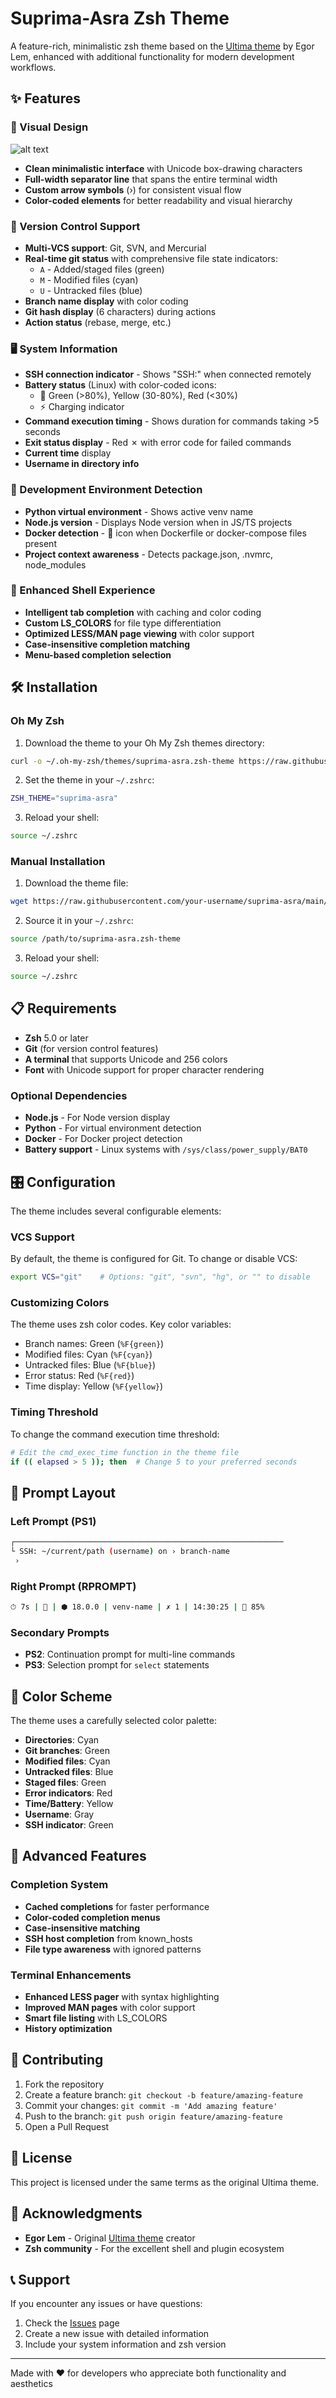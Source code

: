# Suprima-Asra Zsh Theme

A feature-rich, minimalistic zsh theme based on the [Ultima theme](https://github.com/egorlem/ultima.zsh-theme) by Egor Lem, enhanced with additional functionality for modern development workflows.

## ✨ Features

### 🎨 Visual Design

![alt text](sample/sample.png)

- **Clean minimalistic interface** with Unicode box-drawing characters
- **Full-width separator line** that spans the entire terminal width
- **Custom arrow symbols** (›) for consistent visual flow
- **Color-coded elements** for better readability and visual hierarchy

### 🔧 Version Control Support

- **Multi-VCS support**: Git, SVN, and Mercurial
- **Real-time git status** with comprehensive file state indicators:
  - `A` - Added/staged files (green)
  - `M` - Modified files (cyan)
  - `U` - Untracked files (blue)
- **Branch name display** with color coding
- **Git hash display** (6 characters) during actions
- **Action status** (rebase, merge, etc.)

### 🖥️ System Information

- **SSH connection indicator** - Shows "SSH:" when connected remotely
- **Battery status** (Linux) with color-coded icons:
  - 🔋 Green (>80%), Yellow (30-80%), Red (<30%)
  - ⚡ Charging indicator
- **Command execution timing** - Shows duration for commands taking >5 seconds
- **Exit status display** - Red ✗ with error code for failed commands
- **Current time** display
- **Username in directory info**

### 🚀 Development Environment Detection

- **Python virtual environment** - Shows active venv name
- **Node.js version** - Displays Node version when in JS/TS projects
- **Docker detection** - 🐳 icon when Dockerfile or docker-compose files present
- **Project context awareness** - Detects package.json, .nvmrc, node_modules

### 🎯 Enhanced Shell Experience

- **Intelligent tab completion** with caching and color coding
- **Custom LS_COLORS** for file type differentiation
- **Optimized LESS/MAN page viewing** with color support
- **Case-insensitive completion matching**
- **Menu-based completion selection**

## 🛠️ Installation

### Oh My Zsh

1. Download the theme to your Oh My Zsh themes directory:

```bash
curl -o ~/.oh-my-zsh/themes/suprima-asra.zsh-theme https://raw.githubusercontent.com/mohdismailmatasin/suprima-asra/main/suprima-asra.zsh-theme
```

2. Set the theme in your `~/.zshrc`:

```bash
ZSH_THEME="suprima-asra"
```

3. Reload your shell:

```bash
source ~/.zshrc
```

### Manual Installation

1. Download the theme file:

```bash
wget https://raw.githubusercontent.com/your-username/suprima-asra/main/suprima-asra.zsh-theme
```

2. Source it in your `~/.zshrc`:

```bash
source /path/to/suprima-asra.zsh-theme
```

3. Reload your shell:

```bash
source ~/.zshrc
```

## 📋 Requirements

- **Zsh** 5.0 or later
- **Git** (for version control features)
- **A terminal** that supports Unicode and 256 colors
- **Font** with Unicode support for proper character rendering

### Optional Dependencies

- **Node.js** - For Node version display
- **Python** - For virtual environment detection
- **Docker** - For Docker project detection
- **Battery support** - Linux systems with `/sys/class/power_supply/BAT0`

## 🎛️ Configuration

The theme includes several configurable elements:

### VCS Support

By default, the theme is configured for Git. To change or disable VCS:

```bash
export VCS="git"    # Options: "git", "svn", "hg", or "" to disable
```

### Customizing Colors

The theme uses zsh color codes. Key color variables:

- Branch names: Green (`%F{green}`)
- Modified files: Cyan (`%F{cyan}`)
- Untracked files: Blue (`%F{blue}`)
- Error status: Red (`%F{red}`)
- Time display: Yellow (`%F{yellow}`)

### Timing Threshold

To change the command execution time threshold:

```bash
# Edit the cmd_exec_time function in the theme file
if (( elapsed > 5 )); then  # Change 5 to your preferred seconds
```

## 📱 Prompt Layout

### Left Prompt (PS1)

```bash
┌────────────────────────────────────────────────────────────
└ SSH: ~/current/path (username) on › branch-name
 › 
```

### Right Prompt (RPROMPT)

```bash
⏱ 7s | 🐳 | ⬢ 18.0.0 | venv-name | ✗ 1 | 14:30:25 | 🔋 85%
```

### Secondary Prompts

- **PS2**: Continuation prompt for multi-line commands
- **PS3**: Selection prompt for `select` statements

## 🎨 Color Scheme

The theme uses a carefully selected color palette:

- **Directories**: Cyan
- **Git branches**: Green
- **Modified files**: Cyan
- **Untracked files**: Blue
- **Staged files**: Green
- **Error indicators**: Red
- **Time/Battery**: Yellow
- **Username**: Gray
- **SSH indicator**: Green

## 🔧 Advanced Features

### Completion System

- **Cached completions** for faster performance
- **Color-coded completion menus**
- **Case-insensitive matching**
- **SSH host completion** from known_hosts
- **File type awareness** with ignored patterns

### Terminal Enhancements

- **Enhanced LESS pager** with syntax highlighting
- **Improved MAN pages** with color support
- **Smart file listing** with LS_COLORS
- **History optimization**

## 🤝 Contributing

1. Fork the repository
2. Create a feature branch: `git checkout -b feature/amazing-feature`
3. Commit your changes: `git commit -m 'Add amazing feature'`
4. Push to the branch: `git push origin feature/amazing-feature`
5. Open a Pull Request

## 📜 License

This project is licensed under the same terms as the original Ultima theme.

## 🙏 Acknowledgments

- **Egor Lem** - Original [Ultima theme](https://github.com/egorlem/ultima.zsh-theme) creator
- **Zsh community** - For the excellent shell and plugin ecosystem

## 📞 Support

If you encounter any issues or have questions:

1. Check the [Issues](https://github.com/your-username/suprima-asra/issues) page
2. Create a new issue with detailed information
3. Include your system information and zsh version

---

Made with ❤️ for developers who appreciate both functionality and aesthetics
